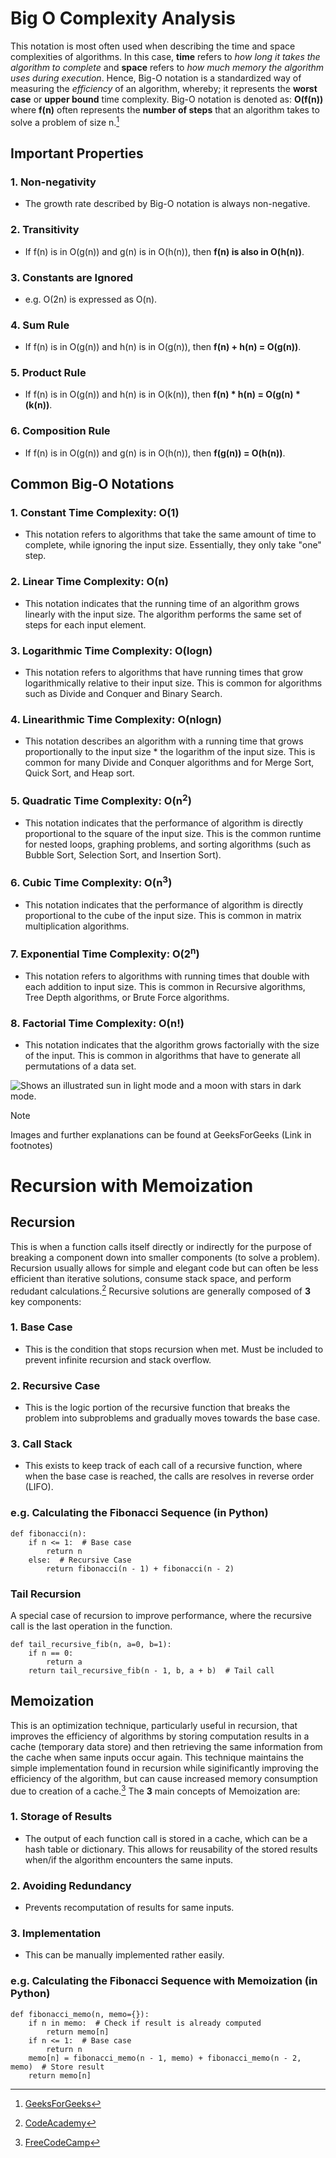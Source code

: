 # Big O Complexity Analysis
This notation is most often used when describing the time and space complexities of algorithms. In this case, __time__ refers to _how long it takes the algorithm to complete_ and __space__ refers to _how much memory the algorithm uses during execution_. Hence, Big-O notation is a standardized way of measuring the _efficiency_ of an algorithm, whereby; it represents the __worst case__ or __upper bound__ time complexity. Big-O notation is denoted as: __O(f(n))__ where __f(n)__ often represents the __number of steps__ that an algorithm takes to solve a problem of size n.[^1]

## Important Properties
### 1. Non-negativity
   - The growth rate described by Big-O notation is always non-negative.
### 2. Transitivity
   - If f(n) is in O(g(n)) and g(n) is in O(h(n)), then __f(n) is also in O(h(n))__.
### 3. Constants are Ignored
   - e.g. O(2n) is expressed as O(n).
### 4. Sum Rule
   - If f(n) is in O(g(n)) and h(n) is in O(g(n)), then __f(n) + h(n) = O(g(n))__.
### 5. Product Rule
   - If f(n) is in O(g(n)) and h(n) is in O(k(n)), then __f(n) * h(n) = O(g(n) * (k(n))__.
### 6. Composition Rule
   - If f(n) is in O(g(n)) and g(n) is in O(h(n)), then __f(g(n)) = O(h(n))__.
  
## Common Big-O Notations
### 1. Constant Time Complexity: O(1)
   - This notation refers to algorithms that take the same amount of time to complete, while ignoring the input size. Essentially, they only take "one" step.
### 2. Linear Time Complexity: O(n)
   - This notation indicates that the running time of an algorithm grows linearly with the input size. The algorithm performs the same set of steps for each input element.
### 3. Logarithmic Time Complexity: O(logn)
   - This notation refers to algorithms that have running times that grow logarithmically relative to their input size. This is common for algorithms such as Divide and Conquer and Binary Search.
### 4. Linearithmic Time Complexity: O(nlogn)
   - This notation describes an algorithm with a running time that grows proportionally to the input size * the logarithm of the input size. This is common for many Divide and Conquer algorithms and for Merge Sort, Quick Sort, and Heap sort. 
### 5. Quadratic Time Complexity: O(n<sup>2</sup>) 
   - This notation indicates that the performance of algorithm is directly proportional to the square of the input size. This is the common runtime for nested loops, graphing problems, and sorting algorithms (such as Bubble Sort, Selection Sort, and Insertion Sort).
### 6. Cubic Time Complexity: O(n<sup>3</sup>)
   - This notation indicates that the performance of algorithm is directly proportional to the cube of the input size. This is common in matrix multiplication algorithms.
### 7. Exponential Time Complexity: O(2<sup>n</sup>)
   - This notation refers to algorithms with running times that double with each addition to input size. This is common in Recursive algorithms, Tree Depth algorithms, or Brute Force algorithms.
### 8. Factorial Time Complexity: O(n!)
   - This notation indicates that the algorithm grows factorially with the size of the input. This is common in algorithms that have to generate all permutations of a data set.

<picture>
   <img alt="Shows an illustrated sun in light mode and a moon with stars in dark mode." src="https://media.geeksforgeeks.org/wp-content/cdn-uploads/mypic.png">
</picture>

> [!NOTE]
> Images and further explanations can be found at GeeksForGeeks (Link in footnotes)

# Recursion with Memoization
## Recursion
This is when a function calls itself directly or indirectly for the purpose of breaking a component down into smaller components (to solve a problem). Recursion usually allows for simple and elegant code but can often be less efficient than iterative solutions, consume stack space, and perform redudant calculations.[^2] Recursive solutions are generally composed of __3__ key components:
### 1. Base Case
   - This is the condition that stops recursion when met. Must be included to prevent infinite recursion and stack overflow.
### 2. Recursive Case
   - This is the logic portion of the recursive function that breaks the problem into subproblems and gradually moves towards the base case.
### 3. Call Stack
   - This exists to keep track of each call of a recursive function, where when the base case is reached, the calls are resolves in reverse order (LIFO).

### e.g. Calculating the Fibonacci Sequence (in Python)
```python3
def fibonacci(n):
    if n <= 1:  # Base case
        return n
    else:  # Recursive Case
        return fibonacci(n - 1) + fibonacci(n - 2)
```
### Tail Recursion
A special case of recursion to improve performance, where the recursive call is the last operation in the function.
```python3
def tail_recursive_fib(n, a=0, b=1):
    if n == 0:
        return a
    return tail_recursive_fib(n - 1, b, a + b)  # Tail call
```

## Memoization
This is an optimization technique, particularly useful in recursion, that improves the efficiency of algorithms by storing computation results in a cache (temporary data store) and then retrieving the same information from the cache when same inputs occur again. This technique maintains the simple implementation found in recursion while siginificantly improving the efficiency of the algorithm, but can cause increased memory consumption due to creation of a cache.[^3] The __3__ main concepts of Memoization are:
### 1. Storage of Results 
   - The output of each function call is stored in a cache, which can be a hash table or dictionary. This allows for reusability of the stored results when/if the algorithm encounters the same inputs.
### 2. Avoiding Redundancy
   - Prevents recomputation of results for same inputs.
### 3. Implementation
   - This can be manually implemented rather easily.
### e.g. Calculating the Fibonacci Sequence with Memoization (in Python)
```python3
def fibonacci_memo(n, memo={}):
    if n in memo:  # Check if result is already computed
        return memo[n]
    if n <= 1:  # Base case
        return n
    memo[n] = fibonacci_memo(n - 1, memo) + fibonacci_memo(n - 2, memo)  # Store result
    return memo[n]
```

[^1]: [GeeksForGeeks](https://www.geeksforgeeks.org/analysis-algorithms-big-o-analysis/#what-is-bigo-notation)
[^2]: [CodeAcademy](https://www.codecademy.com/resources/blog/recursion/)
[^3]: [FreeCodeCamp](https://www.freecodecamp.org/news/memoization-in-javascript-and-react)
